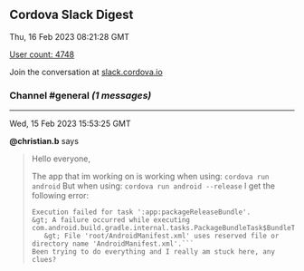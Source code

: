 ## Cordova Slack Digest
Thu, 16 Feb 2023 08:21:28 GMT

[User count: 4748](https://cordova.slack.com/)


Join the conversation at [slack.cordova.io](http://slack.cordova.io/)

### __Channel #general__ _(1 messages)_
---

Wed, 15 Feb 2023 15:53:25 GMT

__@christian.b__ says 
> Hello everyone,
> 
> The app that im working on is working when using:
> ```cordova run android```
> But when using:
> ```cordova run android --release```
> I get the following error:
> ```* What went wrong:
> Execution failed for task ':app:packageReleaseBundle'.
> &gt; A failure occurred while executing com.android.build.gradle.internal.tasks.PackageBundleTask$BundleToolWorkAction
>    &gt; File 'root/AndroidManifest.xml' uses reserved file or directory name 'AndroidManifest.xml'.```
> Been trying to do everything and I really am stuck here, any clues?
> 
